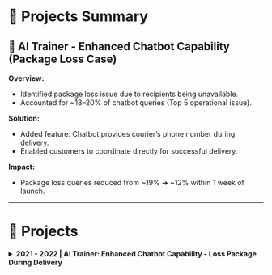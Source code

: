 
# 📂 Projects Summary  

## 🚀 AI Trainer - Enhanced Chatbot Capability (Package Loss Case)

**Overview:**  
- Identified package loss issue due to recipients being unavailable.  
- Accounted for ~18–20% of chatbot queries (Top 5 operational issue).  

**Solution:**  
- Added feature: Chatbot provides courier’s phone number during delivery.  
- Enabled customers to coordinate directly for successful delivery.  

**Impact:**  
- Package loss queries reduced from ~19% ➜ ~12% within 1 week of launch.  

---

# 📂 Projects  

<details>
<summary><b>2021 - 2022 | AI Trainer: Enhanced Chatbot Capability - Loss Package During Delivery</b></summary>

## 🚀 Enhanced Chatbot Capability - Loss Package During Delivery

---

### **📌 Background**
A recurring issue of package loss during courier delivery was identified, primarily due to recipients being unavailable to receive their packages.  
- **Duration:** Several weeks  
- **Severity:** Top 5 operational issue  
- **Impact:** ~18–20% of total chatbot queries  

---

### **💡 Solution**
Implemented a chatbot enhancement feature that automatically provides customers with the courier’s phone number during delivery, enabling them to coordinate directly and ensure successful package receipt.

---

### **🔄 Process Flow**

**Previous Flow:**
```
Customer asks about package ➜  
Chatbot checks delivery status ➜  
If not delivered → Ask customer to wait for ETA ➜  
If delivered → Ask customer to check with family/neighbors/receptionist ➜  
If still not found → Escalate to live agent
```
![Previous Flow](https://github.com/adhaafriza/afriza-s_portfolio/blob/main/AIT%20Package%20Loss.jpg)

---

**Updated Flow:**
```
Customer asks about package ➜  
Chatbot checks delivery status ➜  
If not delivered → Ask customer to wait for ETA ➜  
If delivered → Ask if courier has the package ➜  
If yes → Provide courier’s phone number to customer
```
![Updated Flow](https://github.com/adhaafriza/afriza-s_portfolio/blob/main/AIT%20Package%20Loss%20NEW.jpg)

---

### **📊 Supporting Data**

**Source Table:** `customers_queries`

| Column Name              | Data Type |
|--------------------------|-----------|
| customer_id              | VARCHAR   |
| customer_name            | VARCHAR   |
| customer_phone           | VARCHAR   |
| customer_address         | VARCHAR   |
| customer_zip_code        | VARCHAR   |
| ticket_id                | INT       |
| contact_reason_level_1   | VARCHAR   |
| contact_reason_level_2   | VARCHAR   |
| contact_reason_level_3   | VARCHAR   |
| ticket_submitted_date    | DATE      |
| ticket_due_date          | DATE      |
| is_case_resolved         | CHAR      |

---

### **📝 Sample Data**
| customer_id | customer_name   | customer_phone | customer_address       | customer_zip_code | ticket_id | contact_reason_level_1 | contact_reason_level_2 | contact_reason_level_3                     | ticket_submitted_date | ticket_due_date | is_case_resolved |
|-------------|----------------|----------------|------------------------|-------------------|-----------|------------------------|------------------------|--------------------------------------------|-----------------------|-----------------|------------------|
| CUS-001A    | John Doe       | 081234567890   | Jakarta Selatan        | 12190             | 1001      | Package related        | Package loss           | Status delivered but not received          | 2021-04-21            | 2021-04-28      | N                |
| CUS-002B    | Maria Sari     | 081298765432   | Bandung                | 40115             | 1002      | Payment related        | Refund request         | Payment deducted but order canceled        | 2021-04-22            | 2021-04-29      | Y                |
| CUS-003C    | Ahmad Fauzi    | 081311122233   | Surabaya               | 60234             | 1003      | Package related        | Damaged package        | Item broken upon delivery                   | 2021-04-23            | 2021-04-30      | Y                |
| CUS-004D    | Lisa Wong      | 081344455566   | Medan                  | 20151             | 1004      | Account related        | Login issue            | Forgot password                            | 2021-04-24            | 2021-05-01      | N                |
| CUS-005E    | Budi Santoso   | 081377788899   | Jakarta Barat          | 11460             | 1005      | Package related        | Package loss           | Status delivered but not received          | 2021-04-25            | 2021-05-02      | Y                |

---

### **📌 Pre‑Enhancement Query (30 days)**
```sql
SELECT 
    COUNT(*) AS total_queries,
    SUM(CASE WHEN LOWER(contact_reason_level_2) = 'package loss' THEN 1 ELSE 0 END) AS package_loss_queries,
    SUM(CASE WHEN LOWER(contact_reason_level_2) = 'package loss' THEN 1 ELSE 0 END) * 100.0 / COUNT(*) AS package_loss_percentage
FROM customer_queries
WHERE ticket_submitted_date BETWEEN DATE '2021-04-20' AND DATE '2021-05-20';
```

**Result:**
| total_queries | package_loss_queries | package_loss_percentage |
|---------------|----------------------|--------------------------|
| 1034          | 198                  | 19.147886822529         |

---

### **📌 Post‑Enhancement Query (Using CTE)**
```sql
WITH package_loss_stats AS (
    SELECT 
        CASE 
            WHEN ticket_submitted_date BETWEEN DATE '2021-04-20' AND DATE '2021-05-20' 
                THEN 'Before Enhancement (30 days)'
            WHEN ticket_submitted_date BETWEEN DATE '2021-05-21' AND DATE '2021-05-27' 
                THEN 'After Enhancement (7 days)'
        END AS period,
        contact_reason_level_2
    FROM customer_queries
    WHERE ticket_submitted_date BETWEEN DATE '2021-04-20' AND DATE '2021-05-27'
)

SELECT 
    period,
    COUNT(*) AS total_queries,
    SUM(CASE WHEN LOWER(contact_reason_level_2) = 'package loss' THEN 1 ELSE 0 END) AS package_loss_queries,
    SUM(CASE WHEN LOWER(contact_reason_level_2) = 'package loss' THEN 1 ELSE 0 END) * 100.0 / COUNT(*) AS package_loss_percentage
FROM package_loss_stats
GROUP BY period;
```

**Result:**
| Period                    | Total Queries | Package Loss Queries | Package Loss %     |
|---------------------------|---------------|----------------------|--------------------|
| Before Enhancement (30d)  | 1034          | 198                  | 19.14              |
| After Enhancement (7d)    | 980           | 118                  | 12.04              |

---

### **📉 Impact Visualization**
```
Package Loss Rate (%)
Before Enhancement: ████████████░░░░░░░ 19.14%
After Enhancement : ██████░░░░░░░░░░░░░ 12.04%
```

**📈 Summary:** After running the enhancement for a week, package loss queries dropped from ~19% to ~12%.  

</details>
